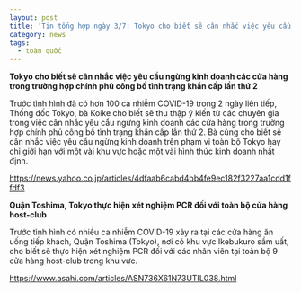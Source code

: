 ```yaml
---
layout: post
title: 'Tin tổng hợp ngày 3/7: Tokyo cho biết sẽ cân nhắc việc yêu cầu ngừng kinh doanh các cửa hàng trong trường hợp chính phủ công bố tình trạng khẩn cấp lần thứ 2'
category: news
tags: 
  - toàn quốc
---
```

**Tokyo cho biết sẽ cân nhắc việc yêu cầu ngừng kinh doanh các cửa hàng trong trường hợp chính phủ công bố tình trạng khẩn cấp lần thứ 2**

Trước tình hình đã có hơn 100 ca nhiễm COVID-19 trong 2 ngày liên tiếp, Thống đốc Tokyo, bà Koike cho biết sẽ thu thập ý kiến từ các chuyên gia trong việc cân nhắc yêu cầu ngừng kinh doanh các cửa hàng trong trường hợp chính phủ công bố tình trạng khẩn cấp lần thứ 2. Bà cũng cho biết sẽ cân nhắc việc yêu cầu ngừng kinh doanh trên phạm vi toàn bộ Tokyo hay chỉ giới hạn với một vài khu vực hoặc một vài hình thức kinh doanh nhất định.

<https://news.yahoo.co.jp/articles/4dfaab6cabd4bb4fe9ec182f3227aa1cdd1ffdf3>

**Quận Toshima, Tokyo thực hiện xét nghiệm PCR đối với toàn bộ cửa hàng host-club**

Trước tình hình có nhiều ca nhiễm COVID-19 xảy ra tại các cửa hàng ăn uống tiếp khách, Quận Toshima (Tokyo), nơi có khu vực Ikebukuro sầm uất, cho biết sẽ thực hiện xét nghiệm PCR đối với các nhân viên tại toàn bộ 9 cửa hàng host-club trong khu vực.

<https://www.asahi.com/articles/ASN736X61N73UTIL038.html>

